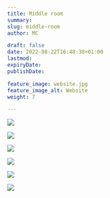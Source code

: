 ```yaml
---
title: Middle room
summary: 
slug: middle-room
author: MC

draft: false
date: 2022-08-22T16:48:38+01:00
lastmod: 
expiryDate: 
publishDate: 

feature_image: website.jpg
feature_image_alt: Website
weight: 7

---
```




![](/images/9418.jpeg)

![](/images/2910.jpeg)

![](/images/2908.jpeg)

![](/images/9422.jpeg)






![](/images/2911.jpeg)

![](/images/2912.jpeg)

